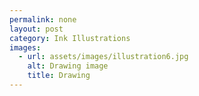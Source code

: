 ```yaml
---
permalink: none
layout: post
category: Ink Illustrations
images:   
  - url: assets/images/illustration6.jpg
    alt: Drawing image
    title: Drawing
---
```

